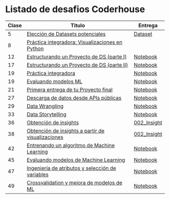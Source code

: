 # Listado de desafios Coderhouse

| Clase | Titulo | Entrega |
|---|---|---|
| 5 | [Elección de Datasets potenciales](/Mis%20Entregas/01-Elección%20de%20Datasets%20potenciales.md) | [Dataset](/data/raw/high_diamond_ranked_10min.csv) |
| 8 | [Práctica integradora: Visualizaciones en Python](/Mis%20Entregas/02-Práctica%20integradora%20Visualizaciones%20en%20Python.md) | |
| 12 | [Estructurando un Proyecto de DS (parte I)](/Mis%20Entregas/03-Estructurando%20un%20Proyecto%20de%20DS%20(parte%20I).md) | [Notebook](/Mis%20Entregas/03-ProyectoDS_ParteI_Barroso.ipynb) |
| 17 | [Estructurando un Proyecto de DS (parte II)](/Mis%20Entregas/04-Estructurando%20un%20Proyecto%20de%20DS%20(parte%20II).md) | [Notebook](/Mis%20Entregas/04-ProyectoDS_ParteII_Barroso.ipynb) |
| 19 | [Práctica integradora](/Mis%20Entregas/05-Práctica%20integradora.md) | [Notebook](/Mis%20Entregas/05-ProyectoDS_ParteIII_Barroso.ipynb) |
| 19 | [Evaluando modelos ML](/Mis%20Entregas/05-Evaluando%20modelos%20ML.md) | [Notebook](/Mis%20Entregas/05-Proyecto_ComplementarioI_Barroso.ipynb) |
| 21 | [Primera entrega de tu Proyecto final](/Mis%20Entregas/05-Práctica%20integradora.md) | [Notebook](/Mis%20Entregas/06-Primera_Entrega_Barroso.ipynb) |
| 27 | [Descarga de datos desde APIs públicas](/Mis%20Entregas/07-Descarga%20de%20datos%20desde%20APIs%20públicas.md) | [Notebook](/Mis%20Entregas/07-Desafio_APIS_FernandoBarroso.ipynb) |
| 29 | [Data Wrangling](/Mis%20Entregas/08-Data%20Wrangling.md) | [Notebook](/Mis%20Entregas/08-Data_Wrangling_FernandoBarroso.ipynb) |
| 33 | [Data Storytelling](/Mis%20Entregas/09-Data%20Storytelling.md) | [Notebook](/Mis%20Entregas/09-Data_StoryTelling+FernandoBarroso.ipynb) |
| 36 | [Obtención de insights](/Mis%20Entregas/10-Obtención%20de%20insights.md) | [002_Insight](/notebooks/002_Insight.ipynb) |
| 38 | [Obtención de insights a partir de visualizaciones](/Mis%20Entregas/11-Obtención%20de%20insights%20a%20partir%20de%20visualizaciones.md) | [002_Insight](/notebooks/002_Insight.ipynb) |
| 42 | [Entrenando un algoritmo de Machine Learning](/Mis%20Entregas/12-Entrenando%20un%20algoritmo%20de%20Machine%20Learning.md) | [Notebook](/Mis%20Entregas/12-Desafio_AlgoritmoML_MVP_Fernando_Barroso.ipynb) |
| 45 | [Evaluando modelos de Machine Learning](/Mis%20Entregas/13-Evaluando%20modelos%20de%20Machine%20Learning.md) | [Notebook](/Mis%20Entregas/13-Desafío_EvaluaciónML_FernandoBarroso.ipynb) |
| 47 | [Ingeniería de atributos y selección de variables](/Mis%20Entregas/14-Ingeniería%20de%20atributos%20y%20selección%20de%20variables.md) | [Notebook](/Mis%20Entregas/14-Desafío_EvaluaciónML_Fernando-Barroso.ipynb) |
| 49 | [Crossvalidation y mejora de modelos de ML](/Mis%20Entregas/15-Ingeniería%20de%20atributos%20y%20selección%20de%20variables.md) | [Notebook](/Mis%20Entregas/15-Desafio_CrossValidation_Fernando-Barroso.ipynb) |
